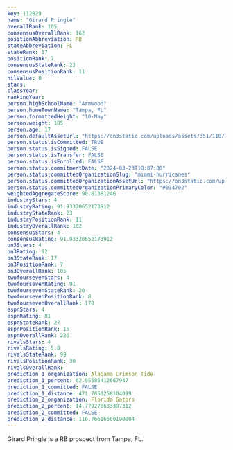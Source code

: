 ```yaml
---
key: 112829
name: "Girard Pringle"
overallRank: 105
consensusOverallRank: 162
positionAbbreviation: RB
stateAbbreviation: FL
stateRank: 17
positionRank: 7
consensusStateRank: 23
consensusPositionRank: 11
nilValue: 0
stars: 
classYear: 
rankingYear: 
person.highSchoolName: "Armwood"
person.homeTownName: "Tampa, FL"
person.formattedHeight: "10-May"
person.weight: 185
person.age: 17
person.defaultAssetUrl: "https://on3static.com/uploads/assets/351/110/110351.jpg"
person.status.isCommitted: TRUE
person.status.isSigned: FALSE
person.status.isTransfer: FALSE
person.status.isEnrolled: FALSE
person.status.commitmentDate: "2024-03-23T18:07:00"
person.status.committedOrganizationSlug: "miami-hurricanes"
person.status.committedOrganizationAssetUrl: "https://on3static.com/uploads/assets/81/146/146081.svg"
person.status.committedOrganizationPrimaryColor: "#034702"
weightedAggregateScore: 90.81381246
industryStars: 4
industryRating: 91.93320652173912
industryStateRank: 23
industryPositionRank: 11
industryOverallRank: 162
consensusStars: 4
consensusRating: 91.93320652173912
on3Stars: 4
on3Rating: 92
on3StateRank: 17
on3PositionRank: 7
on3OverallRank: 105
twofoursevenStars: 4
twofoursevenRating: 91
twofoursevenStateRank: 20
twofoursevenPositionRank: 8
twofoursevenOverallRank: 170
espnStars: 4
espnRating: 81
espnStateRank: 27
espnPositionRank: 15
espnOverallRank: 226
rivalsStars: 4
rivalsRating: 5.8
rivalsStateRank: 99
rivalsPositionRank: 30
rivalsOverallRank: 
prediction_1_organization: Alabama Crimson Tide
prediction_1_percent: 62.95585412667947
prediction_1_committed: FALSE
prediction_1_distance: 471.7850258104099
prediction_2_organization: Florida Gators
prediction_2_percent: 14.779270633397312
prediction_2_committed: FALSE
prediction_2_distance: 116.76616560190004
---
```

Girard Pringle is a RB prospect from Tampa, FL.